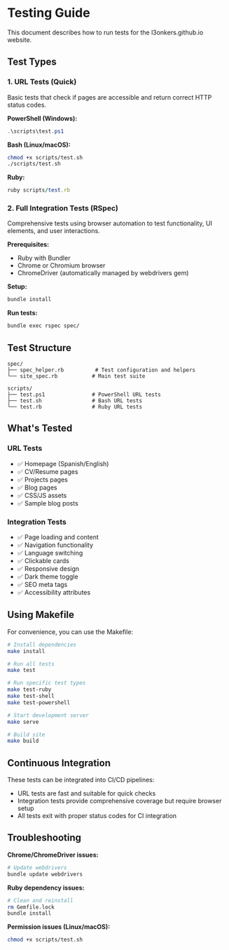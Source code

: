 # Testing Guide

This document describes how to run tests for the l3onkers.github.io website.

## Test Types

### 1. URL Tests (Quick)
Basic tests that check if pages are accessible and return correct HTTP status codes.

**PowerShell (Windows):**
```powershell
.\scripts\test.ps1
```

**Bash (Linux/macOS):**
```bash
chmod +x scripts/test.sh
./scripts/test.sh
```

**Ruby:**
```ruby
ruby scripts/test.rb
```

### 2. Full Integration Tests (RSpec)
Comprehensive tests using browser automation to test functionality, UI elements, and user interactions.

**Prerequisites:**
- Ruby with Bundler
- Chrome or Chromium browser
- ChromeDriver (automatically managed by webdrivers gem)

**Setup:**
```bash
bundle install
```

**Run tests:**
```bash
bundle exec rspec spec/
```

## Test Structure

```
spec/
├── spec_helper.rb          # Test configuration and helpers
└── site_spec.rb           # Main test suite

scripts/
├── test.ps1               # PowerShell URL tests
├── test.sh                # Bash URL tests  
└── test.rb                # Ruby URL tests
```

## What's Tested

### URL Tests
- ✅ Homepage (Spanish/English)
- ✅ CV/Resume pages
- ✅ Projects pages
- ✅ Blog pages
- ✅ CSS/JS assets
- ✅ Sample blog posts

### Integration Tests
- ✅ Page loading and content
- ✅ Navigation functionality
- ✅ Language switching
- ✅ Clickable cards
- ✅ Responsive design
- ✅ Dark theme toggle
- ✅ SEO meta tags
- ✅ Accessibility attributes

## Using Makefile

For convenience, you can use the Makefile:

```bash
# Install dependencies
make install

# Run all tests
make test

# Run specific test types
make test-ruby
make test-shell  
make test-powershell

# Start development server
make serve

# Build site
make build
```

## Continuous Integration

These tests can be integrated into CI/CD pipelines:

- URL tests are fast and suitable for quick checks
- Integration tests provide comprehensive coverage but require browser setup
- All tests exit with proper status codes for CI integration

## Troubleshooting

**Chrome/ChromeDriver issues:**
```bash
# Update webdrivers
bundle update webdrivers
```

**Ruby dependency issues:**
```bash
# Clean and reinstall
rm Gemfile.lock
bundle install
```

**Permission issues (Linux/macOS):**
```bash
chmod +x scripts/test.sh
```
